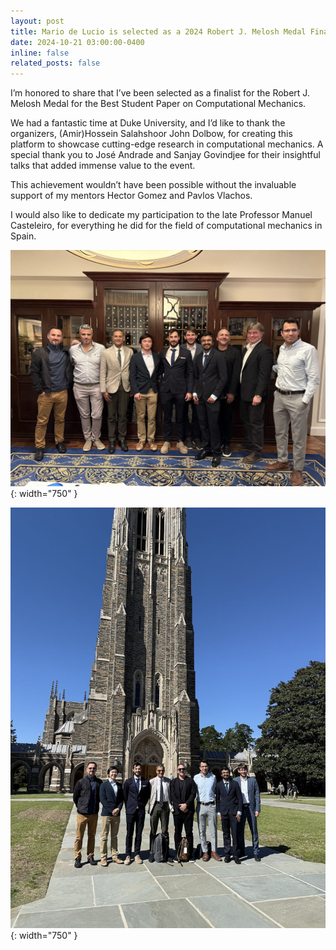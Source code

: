 ```yaml
---
layout: post
title: Mario de Lucio is selected as a 2024 Robert J. Melosh Medal Finalist
date: 2024-10-21 03:00:00-0400
inline: false
related_posts: false
---
```

I’m honored to share that I’ve been selected as a finalist for the Robert J. Melosh Medal for the Best Student Paper on Computational Mechanics. 

We had a fantastic time at Duke University, and I’d like to thank the organizers, (Amir)Hossein Salahshoor John Dolbow, for creating this platform to showcase cutting-edge research in computational mechanics. A special thank you to José Andrade and Sanjay Govindjee for their insightful talks that added immense value to the event.

This achievement wouldn’t have been possible without the invaluable support of my mentors Hector Gomez and Pavlos Vlachos.

I would also like to dedicate my participation to the late Professor Manuel Casteleiro, for everything he did for the field of computational mechanics in Spain.

![Melosh1](/assets/img/Melosh1.jpg){: width="750" }

![Melosh2](/assets/img/Melosh2.jpg){: width="750" }
